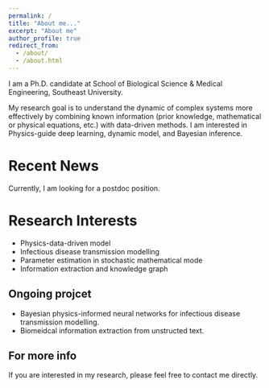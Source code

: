 ```yaml
---
permalink: /
title: "About me..."
excerpt: "About me"
author_profile: true
redirect_from: 
  - /about/
  - /about.html
---
```


I am a Ph.D. candidate at School of Biological Science & Medical Engineering, Southeast University.
<!-- Prior to that, I received my Ph.D. Degree from University of Munich in 2022, advised by xxx. -->
My research goal is to understand the dynamic of complex systems more effectively by combining known information (prior knowledge, mathematical or physical equations, etc.) with data-driven methods.
I am interested in Physics-guide deep learning, dynamic model, and Bayesian inference.

Recent News
======
Currently, I am looking for a postdoc position.

Research Interests
======
* Physics-data-driven model
* Infectious disease transmission modelling
* Parameter estimation in stochastic mathematical mode
* Information extraction and knowledge graph

Ongoing projcet
------
* Bayesian physics-informed neural networks for infectious disease transmission modelling.
* Biomeidcal information extraction from unstructed text.

For more info
------
If you are interested in my research, please feel free to contact me directly.
